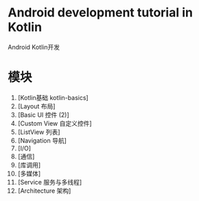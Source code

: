 # Android development tutorial in Kotlin
Android Kotlin开发

# 模块
1. [Kotlin基础 kotlin-basics]
2. [Layout 布局]
3. [Basic UI 控件 (2)]
4. [Custom View 自定义控件]
4. [ListView 列表]
5. [Navigation 导航]
6. [I/O]
7. [通信]
8. [库调用]
9. [多媒体]
10. [Service 服务与多线程]
11. [Architecture 架构]